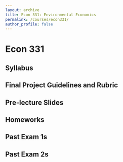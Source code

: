 ```yaml
---
layout: archive
title: Econ 331: Environmental Economics
permalink: /courses/econ331/
author_profile: false
---
```


# Econ 331

## Syllabus

## Final Project Guidelines and Rubric

## Pre-lecture Slides

## Homeworks

## Past Exam 1s

## Past Exam 2s


